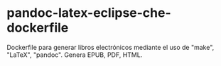 # pandoc-latex-eclipse-che-dockerfile
Dockerfile para generar libros electrónicos mediante el uso de "make", "LaTeX", "pandoc". Genera EPUB, PDF, HTML.
